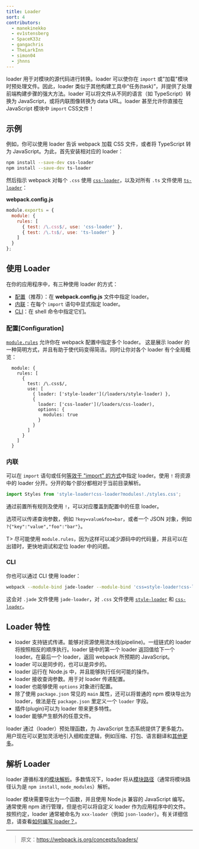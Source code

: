 ```yaml
---
title: Loader
sort: 4
contributors:
  - manekinekko
  - ev1stensberg
  - SpaceK33z
  - gangachris
  - TheLarkInn
  - simon04
  - jhnns
---
```


loader 用于对模块的源代码进行转换。loader 可以使你在 `import` 或"加载"模块时预处理文件。因此，loader 类似于其他构建工具中“任务(task)”，并提供了处理前端构建步骤的强大方法。loader 可以将文件从不同的语言（如 TypeScript）转换为 JavaScript，或将内联图像转换为 data URL。loader 甚至允许你直接在 JavaScript 模块中 `import` CSS文件！


## 示例

例如，你可以使用 loader 告诉 webpack 加载 CSS 文件，或者将 TypeScript 转为 JavaScript。为此，首先安装相对应的 loader：

``` bash
npm install --save-dev css-loader
npm install --save-dev ts-loader
```

然后指示 webpack 对每个 `.css` 使用 [`css-loader`](/loaders/css-loader)，以及对所有 `.ts` 文件使用 [`ts-loader`](https://github.com/TypeStrong/ts-loader)：

**webpack.config.js**

``` js
module.exports = {
  module: {
    rules: [
      { test: /\.css$/, use: 'css-loader' },
      { test: /\.ts$/, use: 'ts-loader' }
    ]
  }
};
```


## 使用 Loader

在你的应用程序中，有三种使用 loader 的方式：

* [配置](#configuration)（推荐）：在 __webpack.config.js__ 文件中指定 loader。
* [内联](#inline)：在每个 `import` 语句中显式指定 loader。
* [CLI](#cli)：在 shell 命令中指定它们。


### 配置[Configuration]

[`module.rules`](/configuration/module/#module-rules) 允许你在 webpack 配置中指定多个 loader。
这是展示 loader 的一种简明方式，并且有助于使代码变得简洁。同时让你对各个 loader 有个全局概览：

```js-with-links-with-details
  module: {
    rules: [
      {
        test: /\.css$/,
        use: [
          { loader: ['style-loader'](/loaders/style-loader) },
          {
            loader: ['css-loader'](/loaders/css-loader),
            options: {
              modules: true
            }
          }
        ]
      }
    ]
  }
```


### 内联

可以在 `import` 语句或任何[等效于 "import" 的方式](/api/module-methods)中指定 loader。使用 `!` 将资源中的 loader 分开。分开的每个部分都相对于当前目录解析。

```js
import Styles from 'style-loader!css-loader?modules!./styles.css';
```

通过前置所有规则及使用 `!`，可以对应覆盖到配置中的任意 loader。

选项可以传递查询参数，例如 `?key=value&foo=bar`，或者一个 JSON 对象，例如 `?{"key":"value","foo":"bar"}`。

T> 尽可能使用 `module.rules`，因为这样可以减少源码中的代码量，并且可以在出错时，更快地调试和定位 loader 中的问题。


### CLI

你也可以通过 CLI 使用 loader：

```sh
webpack --module-bind jade-loader --module-bind 'css=style-loader!css-loader'
```

这会对 `.jade` 文件使用 `jade-loader`，对 `.css` 文件使用 [`style-loader`](/loaders/style-loader) 和 [`css-loader`](/loaders/css-loader)。


## Loader 特性

* loader 支持链式传递。能够对资源使用流水线(pipeline)。一组链式的 loader 将按照相反的顺序执行。loader 链中的第一个 loader 返回值给下一个 loader。在最后一个 loader，返回 webpack 所预期的 JavaScript。
* loader 可以是同步的，也可以是异步的。
* loader 运行在 Node.js 中，并且能够执行任何可能的操作。
* loader 接收查询参数。用于对 loader 传递配置。
* loader 也能够使用 `options` 对象进行配置。
* 除了使用 `package.json` 常见的 `main` 属性，还可以将普通的 npm 模块导出为 loader，做法是在 `package.json` 里定义一个 `loader` 字段。
* 插件(plugin)可以为 loader 带来更多特性。
* loader 能够产生额外的任意文件。

loader 通过（loader）预处理函数，为 JavaScript 生态系统提供了更多能力。
用户现在可以更加灵活地引入细粒度逻辑，例如压缩、打包、语言翻译和[其他更多](/loaders)。


## 解析 Loader

loader 遵循标准的[模块解析](/concepts/module-resolution/)。多数情况下，loader 将从[模块路径](/concepts/module-resolution/#module-paths)（通常将模块路径认为是 `npm install`, `node_modules`）解析。

loader 模块需要导出为一个函数，并且使用 Node.js 兼容的 JavaScript 编写。通常使用 npm 进行管理，但是也可以将自定义 loader 作为应用程序中的文件。按照约定，loader 通常被命名为 `xxx-loader`（例如 `json-loader`）。有关详细信息，请查看[如何编写 loader？](/development/how-to-write-a-loader)。

***

> 原文：https://webpack.js.org/concepts/loaders/
